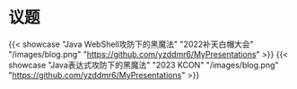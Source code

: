 # 议题




{{< showcase "Java WebShell攻防下的黑魔法" "2022补天白帽大会" "/images/blog.png" "https://github.com/yzddmr6/MyPresentations" >}}
{{< showcase "Java表达式攻防下的黑魔法" "2023 KCON" "/images/blog.png" "https://github.com/yzddmr6/MyPresentations" >}}
